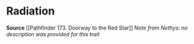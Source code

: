 ﻿---
id: '421'
name: Radiation
rarity: Common
source: '[[DATABASE/source/Pathfinder 173. Doorway to the Red Star|Pathfinder #173:
  Doorway to the Red Star]]'
trait:
- Radiation
type: Trait

---
# Radiation

**Source** [[Pathfinder 173. Doorway to the Red Star]]
_Note from Nethys: no description was provided for this trait_